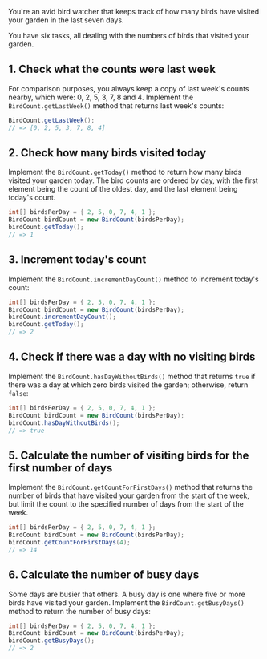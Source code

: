 You're an avid bird watcher that keeps track of how many birds have visited your garden in the last seven days.

You have six tasks, all dealing with the numbers of birds that visited your garden.

## 1. Check what the counts were last week

For comparison purposes, you always keep a copy of last week's counts nearby, which were: 0, 2, 5, 3, 7, 8 and 4. Implement the `BirdCount.getLastWeek()` method that returns last week's counts:

```Java
BirdCount.getLastWeek();
// => [0, 2, 5, 3, 7, 8, 4]
```

## 2. Check how many birds visited today

Implement the `BirdCount.getToday()` method to return how many birds visited your garden today. The bird counts are ordered by day, with the first element being the count of the oldest day, and the last element being today's count.

```Java
int[] birdsPerDay = { 2, 5, 0, 7, 4, 1 };
BirdCount birdCount = new BirdCount(birdsPerDay);
birdCount.getToday();
// => 1
```

## 3. Increment today's count

Implement the `BirdCount.incrementDayCount()` method to increment today's count:

```Java
int[] birdsPerDay = { 2, 5, 0, 7, 4, 1 };
BirdCount birdCount = new BirdCount(birdsPerDay);
birdCount.incrementDayCount();
birdCount.getToday();
// => 2
```

## 4. Check if there was a day with no visiting birds

Implement the `BirdCount.hasDayWithoutBirds()` method that returns `true` if there was a day at which zero birds visited the garden; otherwise, return `false`:

```Java
int[] birdsPerDay = { 2, 5, 0, 7, 4, 1 };
BirdCount birdCount = new BirdCount(birdsPerDay);
birdCount.hasDayWithoutBirds();
// => true
```

## 5. Calculate the number of visiting birds for the first number of days

Implement the `BirdCount.getCountForFirstDays()` method that returns the number of birds that have visited your garden from the start of the week, but limit the count to the specified number of days from the start of the week.

```Java
int[] birdsPerDay = { 2, 5, 0, 7, 4, 1 };
BirdCount birdCount = new BirdCount(birdsPerDay);
birdCount.getCountForFirstDays(4);
// => 14
```

## 6. Calculate the number of busy days

Some days are busier that others. A busy day is one where five or more birds have visited your garden.
Implement the `BirdCount.getBusyDays()` method to return the number of busy days:

```Java
int[] birdsPerDay = { 2, 5, 0, 7, 4, 1 };
BirdCount birdCount = new BirdCount(birdsPerDay);
birdCount.getBusyDays();
// => 2
```
